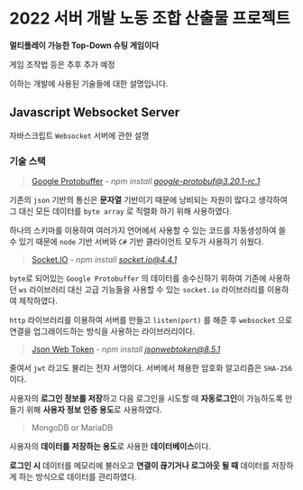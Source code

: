 # 2022 서버 개발 노동 조합 산출물 프로젝트

**멀티플레이 가능한 Top-Down 슈팅 게임이다**



게임 조작법 등은 추후 추가 예정



이하는 개발에 사용된 기술들에 대한 설명입니다.

## Javascript Websocket Server

자바스크립트 `Websocket` 서버에 관한 설명

### 기술 스택

> [Google Protobuffer](https://developers.google.com/protocol-buffers) - *npm install google-protobuf@3.20.1-rc.1*

기존의 `json` 기반의 통신은 **문자열** 기반이기 때문에 낭비되는 자원이 많다고 생각하여 그 대신 모든 데이터를 `byte array` 로 직렬화 하기 위해 사용하였다.

하나의 스키마를 이용하여 여러가지 언어에서 사용할 수 있는 코드를 자동생성하여 쓸 수 있기 때문에 `node` 기반 서버와 `C#` 기반 클라이언트 모두가 사용하기 쉬웠다.



> [Socket.IO](https://socket.io/) - *npm install socket.io@4.4.1*

`byte`로 되어있는 `Google Protobuffer` 의 데이터를 송수신하기 위하여 기존에 사용하던 `ws` 라이브러리 대신 고급 기능들을 사용할 수 있는 `socket.io` 라이브러리를 이용하여 제작하였다.

`http` 라이브러리를 이용하여 서버를 만들고 `listen(port)` 를 해준 후 `websocket` 으로 연결을 업그래이드하는 방식을 사용하는 라이브러리이다.



> [Json Web Token](https://jwt.io/) - *npm install jsonwebtoken@8.5.1*

줄여서 `jwt` 라고도 불리는 전자 서명이다. 서버에서 채용한 암호화 알고리즘은 `SHA-256` 이다.

사용자의 **로그인 정보를 저장**하고 다음 로그인을 시도할 때 **자동로그인**이 가능하도록 만들기 위해 **사용자 정보 인증 용도**로 사용하였다.



> MongoDB or MariaDB

사용자의 **데이터를 저장하는 용도**로 사용한 **데이터베이스**이다.

**로그인 시** 데이터를 메모리에 불러오고 **연결이 끊기거나 로그아웃 될 때** 데이터를 저장하게 하는 방식으로 데이터를 관리하였다.


